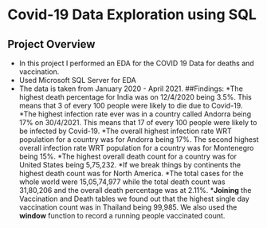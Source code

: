 # Covid-19 Data Exploration using SQL
## Project Overview
* In this project I performed an EDA for the COVID 19 Data for deaths and vaccination. 
* Used Microsoft SQL Server for EDA
* The data is taken from January 2020 - April 2021.
##Findings:
*The highest death percentage for India was on 12/4/2020 being 3.5%. This means that 3 of every 100 people were likely to die due to Covid-19.
*The highest infection rate ever was in a country called Andorra being 17% on 30/4/2021. This means that 17 of every 100 people were likely to be infected by Covid-19.
*The overall highest infection rate WRT population for a country was for Andorra being 17%. The second highest overall infection rate WRT population for a country was for Montenegro being 15%.
*The highest overall death count for a country was for United States being 5,75,232.
*If we break things by continents the highest death count was for North America.
*The total cases for the whole world were 15,05,74,977 while the total death count was 31,80,206 and the overall death percentage was at 2.11%.
***Joining** the Vaccination and Death tables we found out that the highest single day vaccination count was in Thailand being 99,985. We also used the **window** function to record a running people vaccinated count.





